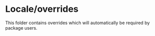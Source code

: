 # Locale/overrides

This folder contains overrides which will automatically be required by package users.
